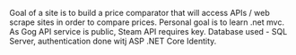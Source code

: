 Goal of a site is to build a price comparator that will access APIs / web scrape sites in order to compare prices. Personal goal is to learn .net mvc. As Gog API service is public, Steam API requires key. Database used - SQL Server, authentication done witj ASP .NET Core Identity.
